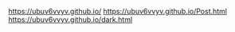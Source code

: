 https://ubuv6vvyv.github.io/
https://ubuv6vvyv.github.io/Post.html
https://ubuv6vvyv.github.io/dark.html
